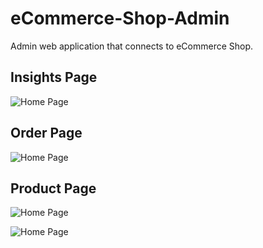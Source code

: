 # eCommerce-Shop-Admin
Admin web application that connects to eCommerce Shop.
## Insights Page

<img
  src="https://imgur.com/c5b9AR2.png"
  alt="Home Page"
  title="Optional title"
  style="display: inline-block; margin: auto auto; max-width: 1080px">

## Order Page

<img
  src="https://imgur.com/W12LWeX.png"
  alt="Home Page"
  title="Optional title"
  style="display: inline-block; margin: auto auto; max-width: 1080px">

## Product Page

<img
  src="https://imgur.com/ErfMebG.png"
  alt="Home Page"
  title="Optional title"
  style="display: inline-block; margin: auto auto; max-width: 1080px">
  
  <img
  src="https://imgur.com/hZdcye5.png"
  alt="Home Page"
  title="Optional title"
  style="display: inline-block; margin: auto auto; max-width: 1080px">
